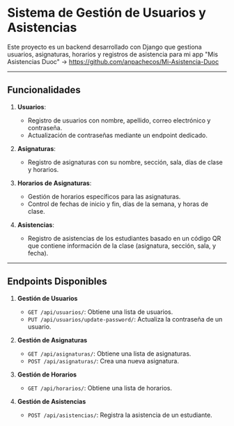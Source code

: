 # Sistema de Gestión de Usuarios y Asistencias

Este proyecto es un backend desarrollado con Django que gestiona usuarios, asignaturas, horarios y registros de asistencia para mi app "Mis Asistencias Duoc" -> https://github.com/anpachecos/Mi-Asistencia-Duoc

---

## Funcionalidades

1. **Usuarios**:
   - Registro de usuarios con nombre, apellido, correo electrónico y contraseña.
   - Actualización de contraseñas mediante un endpoint dedicado.

2. **Asignaturas**:
   - Registro de asignaturas con su nombre, sección, sala, días de clase y horarios.

3. **Horarios de Asignaturas**:
   - Gestión de horarios específicos para las asignaturas.
   - Control de fechas de inicio y fin, días de la semana, y horas de clase.

4. **Asistencias**:
   - Registro de asistencias de los estudiantes basado en un código QR que contiene información de la clase (asignatura, sección, sala, y fecha).

---

## Endpoints Disponibles

1. **Gestión de Usuarios**
   - `GET /api/usuarios/`: Obtiene una lista de usuarios.
   - `PUT /api/usuarios/update-password/`: Actualiza la contraseña de un usuario.

2. **Gestión de Asignaturas**
   - `GET /api/asignaturas/`: Obtiene una lista de asignaturas.
   - `POST /api/asignaturas/`: Crea una nueva asignatura.

3. **Gestión de Horarios**
   - `GET /api/horarios/`: Obtiene una lista de horarios.

4. **Gestión de Asistencias**
   - `POST /api/asistencias/`: Registra la asistencia de un estudiante.
